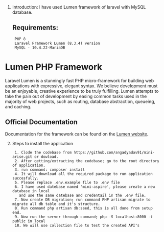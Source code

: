 1. Introduction: I have used Lumen framework of laravel with MySQL database.
   ##  Requirements: 
        PHP 8
        Laravel Framework Lumen (8.3.4) version
        MySQL - 10.4.22-MariaDB

# Lumen PHP Framework
Laravel Lumen is a stunningly fast PHP micro-framework for building web applications with expressive, elegant syntax. We believe development must be an enjoyable, creative experience to be truly fulfilling. Lumen attempts to take the pain out of development by easing common tasks used in the majority of web projects, such as routing, database abstraction, queueing, and caching.

## Official Documentation

Documentation for the framework can be found on the [Lumen website](https://lumen.laravel.com/docs).

2. Steps to install the application

        1. Clode the codebase from https://github.com/angadyadav91/mini-arise.git or dowload.
        2. After getting/extracting the codebase; go to the root directory of application.
        3. run command: composer install
        4. It will download all the required package to run application succesfully.
        5. Please replace .env.example file to .env file
        6. I have used datebase named 'mini-aspire', please create a new database in local
          and use the same datebase and credentail in the .env file. 
        7. Now create DB migration; run command PHP artisan migrate to migrate all db table and it's structure.
        8. Run command php artisan db:seed, this is all done from setup end.
        9. Now run the server through command; php -S localhost:8000 -t public in local
        10. We will use collection file to test the created API's


    

